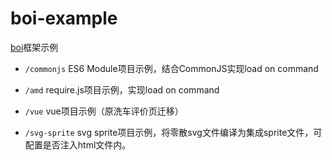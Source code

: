 boi-example
===========

[boi](https://github.com/boi-team/boi)框架示例

* `/commonjs`
ES6 Module项目示例，结合CommonJS实现load on command

* `/amd`
require.js项目示例，实现load on command

* `/vue`
vue项目示例（原洗车评价页迁移）

* `/svg-sprite`
svg sprite项目示例，将零散svg文件编译为集成sprite文件，可配置是否注入html文件内。
